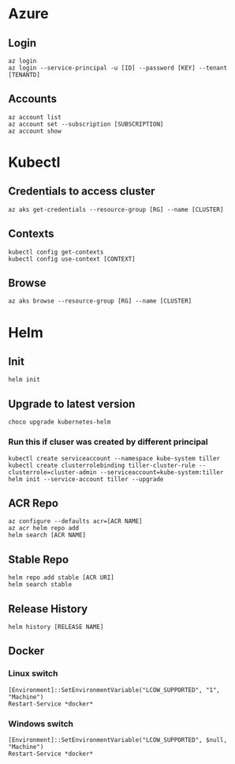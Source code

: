 # Azure
## Login
```
az login
az login --service-principal -u [ID] --password [KEY] --tenant [TENANTD]
```
## Accounts
```
az account list
az account set --subscription [SUBSCRIPTION]
az account show
```
# Kubectl
## Credentials to access cluster
```
az aks get-credentials --resource-group [RG] --name [CLUSTER]
```
## Contexts
```
kubectl config get-contexts
kubectl config use-context [CONTEXT]
```
## Browse
```
az aks browse --resource-group [RG] --name [CLUSTER]
```
# Helm
## Init
```
helm init
```
## Upgrade to latest version
```
choco upgrade kubernetes-helm
```
### Run this if cluser was created by different principal
```
kubectl create serviceaccount --namespace kube-system tiller
kubectl create clusterrolebinding tiller-cluster-rule --clusterrole=cluster-admin --serviceaccount=kube-system:tiller    
helm init --service-account tiller --upgrade
```
## ACR Repo
```
az configure --defaults acr=[ACR NAME]
az acr helm repo add
helm search [ACR NAME]
```
## Stable Repo
```
helm repo add stable [ACR URI]
helm search stable
```
## Release History
```
helm history [RELEASE NAME]
```
## Docker
### Linux switch
```
[Environment]::SetEnvironmentVariable("LCOW_SUPPORTED", "1", "Machine")
Restart-Service *docker*
```
### Windows switch
```
[Environment]::SetEnvironmentVariable("LCOW_SUPPORTED", $null, "Machine")
Restart-Service *docker*
```

